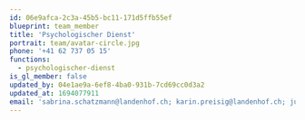 ```yaml
---
id: 06e9afca-2c3a-45b5-bc11-171d5ffb55ef
blueprint: team_member
title: 'Psychologischer Dienst'
portrait: team/avatar-circle.jpg
phone: '+41 62 737 05 15'
functions:
  - psychologischer-dienst
is_gl_member: false
updated_by: 04e1ae9a-6ef8-4ba0-931b-7cd69cc0d3a2
updated_at: 1694077911
email: 'sabrina.schatzmann@landenhof.ch; karin.preisig@landenhof.ch; julia.lenzen@landenhof.ch'
---
```

